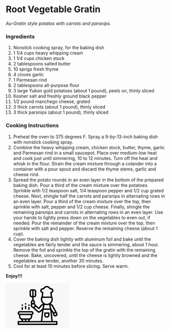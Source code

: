 # Root Vegetable Gratin

*Au-Gratin style potatos with carrots and parsnips.*

### Ingredients

1. Nonstick cooking spray, for the baking dish
2. 1 1/4 cups heavy whipping cream 
3. 1 1/4 cups chicken stock 
4. 2 tablespoons salted butter 
5. 10 sprigs fresh thyme 
6. 4 cloves garlic
7. 1 Parmesan rind 
8. 2 tablespoons all-purpose flour 
9. 3 large Yukon gold potatoes (about 1 pound), peels on, thinly sliced 
10. Kosher salt and freshly ground black pepper 
11. 1/2 pound manchego cheese, grated 
12. 3 thick carrots (about 1 pound), thinly sliced 
13. 3 thick parsnips (about 1 pound), thinly sliced 

### Cooking Instructions

1. Preheat the oven to 375 degrees F. Spray a 9-by-13-inch baking dish with nonstick cooking spray.
2. Combine the heavy whipping cream, chicken stock, butter, thyme, garlic and Parmesan rind in a small saucepot. Place over medium-low heat and cook just until simmering, 10 to 12 minutes. Turn off the heat and whisk in the flour. Strain the cream mixture through a colander into a container with a pour spout and discard the thyme stems, garlic and cheese rind.
3. Spread the potato rounds in an even layer in the bottom of the prepared baking dish. Pour a third of the cream mixture over the potatoes. Sprinkle with 1/2 teaspoon salt, 1/4 teaspoon pepper and 1/2 cup grated cheese. Next, shingle half the carrots and parsnips in alternating rows in an even layer. Pour a third of the cream mixture over the top, then sprinkle with salt, pepper and 1/2 cup cheese. Finally, shingle the remaining parsnips and carrots in alternating rows in an even layer. Use your hands to lightly press down on the vegetables to even out, if needed. Pour the remainder of the cream mixture over the top, then sprinkle with salt and pepper. Reserve the remaining cheese (about 1 cup).
4. Cover the baking dish tightly with aluminum foil and bake until the vegetables are fairly tender and the sauce is simmering, about 1 hour. Remove the foil and sprinkle the top of the gratin with the remaining cheese. Bake, uncovered, until the cheese is lightly browned and the vegetables are tender, another 30 minutes.
5. Cool for at least 10 minutes before slicing. Serve warm.

**Enjoy!!!**

<img src="https://github.com/jddemcher/TallGuyCooking/blob/master/iconfile.png" width="200">
